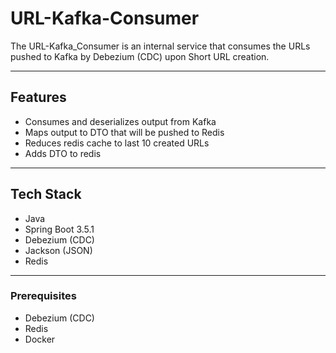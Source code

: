 # URL-Kafka-Consumer

The URL-Kafka_Consumer is an internal service that consumes the URLs pushed to Kafka by Debezium (CDC) upon Short URL creation.

---

## Features

- Consumes and deserializes output from Kafka
- Maps output to DTO that will be pushed to Redis
- Reduces redis cache to last 10 created URLs
- Adds DTO to redis

---

## Tech Stack

- Java
- Spring Boot 3.5.1
- Debezium (CDC)
- Jackson (JSON)
- Redis

---

### Prerequisites

- Debezium (CDC)
- Redis
- Docker
